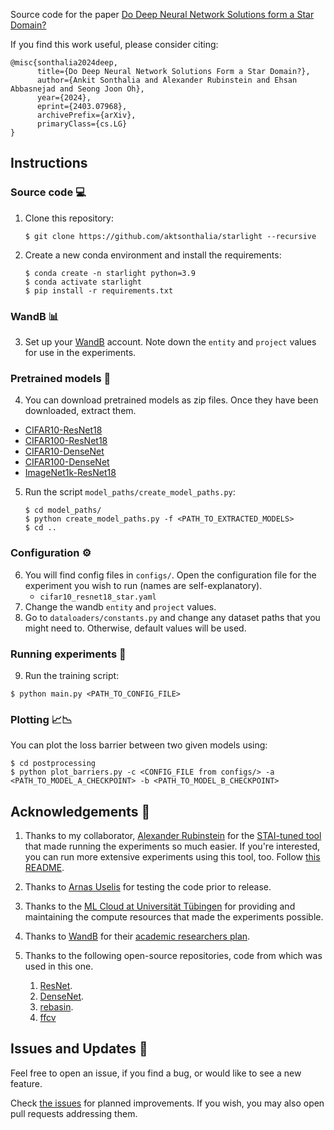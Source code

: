 Source code for the paper [Do Deep Neural Network Solutions form a Star Domain?](https://arxiv.org/abs/2403.07968)

If you find this work useful, please consider citing:

```
@misc{sonthalia2024deep,
      title={Do Deep Neural Network Solutions Form a Star Domain?}, 
      author={Ankit Sonthalia and Alexander Rubinstein and Ehsan Abbasnejad and Seong Joon Oh},
      year={2024},
      eprint={2403.07968},
      archivePrefix={arXiv},
      primaryClass={cs.LG}
}
```

## Instructions

### Source code :computer:

1. Clone this repository:

    ```
    $ git clone https://github.com/aktsonthalia/starlight --recursive
    ```

2. Create a new conda environment and install the requirements:

    ```
    $ conda create -n starlight python=3.9
    $ conda activate starlight
    $ pip install -r requirements.txt
    ```

### WandB :bar_chart:

3. Set up your [WandB](https://wandb.ai) account. Note down the `entity` and `project` values for use in the experiments. 


### Pretrained models :brain:

4. You can download pretrained models as zip files. Once they have been downloaded, extract them.

- [CIFAR10-ResNet18](https://drive.google.com/file/d/1g-TxEGbORtHmxVEefoJtk2yxSf_mHL28/view?usp=drive_link)
- [CIFAR100-ResNet18](https://drive.google.com/file/d/1zTH5_YBM9h4AYfeQWhkJyqXW_14xS38B/view?usp=drive_link)
- [CIFAR10-DenseNet](https://drive.google.com/file/d/1zTH5_YBM9h4AYfeQWhkJyqXW_14xS38B/view?usp=drive_link)
- [CIFAR100-DenseNet](https://drive.google.com/file/d/1ehiFGtrF-p3MKvHRBFDUA5qzyI0s1GiS/view?usp=sharing)
- [ImageNet1k-ResNet18](https://drive.google.com/file/d/1ehiFGtrF-p3MKvHRBFDUA5qzyI0s1GiS/view?usp=sharing)

5. Run the script `model_paths/create_model_paths.py`:
   ```
   $ cd model_paths/
   $ python create_model_paths.py -f <PATH_TO_EXTRACTED_MODELS>
   $ cd ..
   ```

### Configuration :gear:

6. You will find config files in `configs/`. Open the configuration file for the experiment you wish to run (names are self-explanatory).
   - `cifar10_resnet18_star.yaml`
7. Change the wandb `entity` and `project` values.
8.  Go to `dataloaders/constants.py` and change any dataset paths that you might need to. Otherwise, default values will be used.

### Running experiments :test_tube:

9.  Run the training script:
   
   ```
   $ python main.py <PATH_TO_CONFIG_FILE>
   ```

### Plotting :chart_with_upwards_trend::chart_with_downwards_trend:

You can plot the loss barrier between two given models using:

```
$ cd postprocessing
$ python plot_barriers.py -c <CONFIG_FILE from configs/> -a <PATH_TO_MODEL_A_CHECKPOINT> -b <PATH_TO_MODEL_B_CHECKPOINT>
```

## Acknowledgements :clap:

1. Thanks to my collaborator, [Alexander Rubinstein](https://github.com/alexanderRubinstein/) for the [STAI-tuned tool](https://github.com/AlexanderRubinstein/STAI-tuned) that made running the experiments so much easier. If you're interested, you can run more extensive experiments using this tool, too. Follow [this README](README_stuned.md).
   
2. Thanks to [Arnas Uselis](https://github.com/oshapio/) for testing the code prior to release.

3. Thanks to the [ML Cloud at Universität Tübingen](https://portal.mlcloud.uni-tuebingen.de/) for providing and maintaining the compute resources that made the experiments possible.

4. Thanks to [WandB](https://wandb.ai) for their [academic researchers plan](https://wandb.ai/site/research).

5. Thanks to the following open-source repositories, code from which was used in this one.
   1. [ResNet](https://github.com/kuangliu/pytorch-cifar/blob/master/models/resnet.py).
   2. [DenseNet](https://github.com/andreasveit/densenet-pytorch/blob/master/densenet.py).
   3. [rebasin](https://pypi.org/project/rebasin/).
   4. [ffcv](https://github.com/libffcv/ffcv)

## Issues and Updates 🔧

Feel free to open an issue, if you find a bug, or would like to see a new feature.

Check [the issues](https://github.com/aktsonthalia/starlight/labels/enhancement) for planned improvements. If you wish, you may also open pull requests addressing them.
